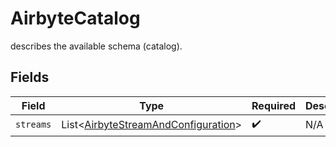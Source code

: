 # AirbyteCatalog

describes the available schema (catalog).


## Fields

| Field                                                                                       | Type                                                                                        | Required                                                                                    | Description                                                                                 |
| ------------------------------------------------------------------------------------------- | ------------------------------------------------------------------------------------------- | ------------------------------------------------------------------------------------------- | ------------------------------------------------------------------------------------------- |
| `streams`                                                                                   | List<[AirbyteStreamAndConfiguration](../../models/shared/AirbyteStreamAndConfiguration.md)> | :heavy_check_mark:                                                                          | N/A                                                                                         |